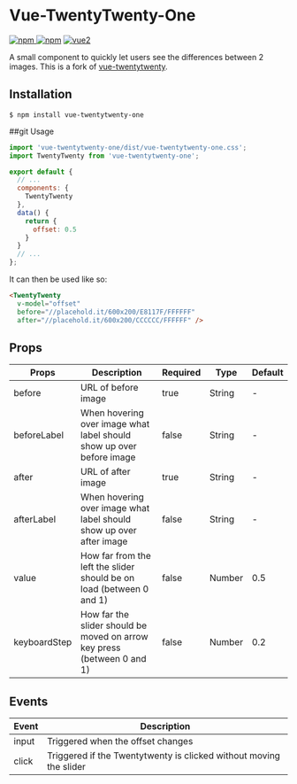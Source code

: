 # Vue-TwentyTwenty-One

[![npm](https://img.shields.io/npm/v/vue-twentytwenty-one.svg)
![npm](https://img.shields.io/npm/dm/vue-twentytwenty-one.svg)](https://www.npmjs.com/package/vue-twentytwenty-one)
[![vue2](https://img.shields.io/badge/vue-2.x-brightgreen.svg)](https://vuejs.org/)

A small component to quickly let users see the differences between 2 images. This is a fork of [vue-twentytwenty](https://www.npmjs.com/package/vue-twentytwenty).

## Installation

```
$ npm install vue-twentytwenty-one
```

##git  Usage

```js
import 'vue-twentytwenty-one/dist/vue-twentytwenty-one.css';
import TwentyTwenty from 'vue-twentytwenty-one';

export default {
  // ...
  components: {
    TwentyTwenty
  },
  data() {
    return {
      offset: 0.5
    }
  }
  // ...
};
```

It can then be used like so:

```html
<TwentyTwenty
  v-model="offset"
  before="//placehold.it/600x200/E8117F/FFFFFF"
  after="//placehold.it/600x200/CCCCCC/FFFFFF" />
```

## Props
|Props|Description|Required|Type|Default|
|-----|-----------|--------|----|-------|
|before|URL of before image|true|String|-|
|beforeLabel|When hovering over image what label should show up over before image|false|String|-|
|after|URL of after image|true|String|-|
|afterLabel|When hovering over image what label should show up over after image|false|String|-|
|value|How far from the left the slider should be on load (between 0 and 1)|false|Number|0.5|
|keyboardStep|How far the slider should be moved on arrow key press (between 0 and 1)|false|Number|0.2|

## Events
|Event|Description|
|-----|-----------|
|input|Triggered when the offset changes|
|click|Triggered if the Twentytwenty is clicked without moving the slider|
